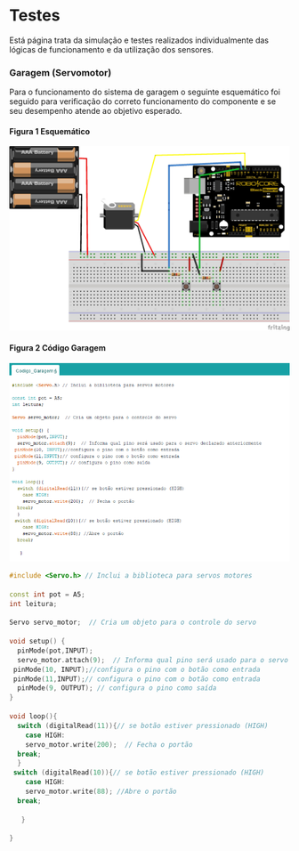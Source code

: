 # Testes

Está página trata da simulação e testes realizados individualmente das lógicas de funcionamento e da utilização dos sensores.

### Garagem (Servomotor)

Para o funcionamento do sistema de garagem o seguinte esquemático foi seguido para verificação do correto funcionamento do componente e se seu desempenho atende ao objetivo esperado.

#### Figura 1 Esquemático
<img src="./Arquivos/esquematico.jpg" width="1000">

#### Figura 2 Código Garagem
<img src="./Arquivos/codigogaragem.png" width="1000">

~~~C++
#include <Servo.h> // Inclui a biblioteca para servos motores

const int pot = A5; 
int leitura;

Servo servo_motor;  // Cria um objeto para o controle do servo

void setup() {
  pinMode(pot,INPUT);
  servo_motor.attach(9);  // Informa qual pino será usado para o servo declarado anteriormente
 pinMode(10, INPUT);//configura o pino com o botão como entrada
 pinMode(11,INPUT);// configura o pino com o botão como entrada
  pinMode(9, OUTPUT); // configura o pino como saída
}

void loop(){
  switch (digitalRead(11)){// se botão estiver pressionado (HIGH)
    case HIGH:
    servo_motor.write(200);  // Fecha o portão
  break;
  }
 switch (digitalRead(10)){// se botão estiver pressionado (HIGH)
    case HIGH:
    servo_motor.write(88); //Abre o portão
  break;

   }

}
~~~
